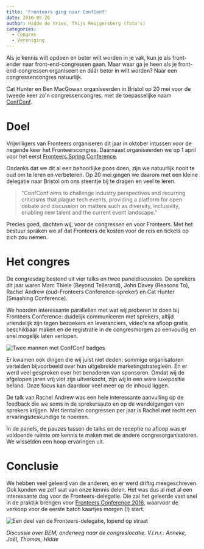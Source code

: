 ```yaml
---
title: 'Fronteers ging naar ConfConf'
date: 2016-05-26
author: Hidde de Vries, Thijs Reijgersberg (foto's)
categories:
  - Congres
  - Vereniging
---
```


Als je kennis wilt opdoen en beter wilt worden in je vak, kun je als front-ender naar front-end-congressen gaan. Maar waar ga je heen als je front-end-congressen organiseert en dáár beter in wilt worden? Naar een congressencongres natuurlijk.

Cat Hunter en Ben MacGowan organiseerden in Bristol op 20 mei voor de tweede keer zo'n congressencongres, met de toepasselijke naam [ConfConf](http://conf-conf.com).

# Doel

Vrijwilligers van Fronteers organiseren dit jaar in oktober intussen voor de negende keer het Fronteerscongres. Daarnaast organiseerden we op 1 april voor het eerst [Fronteers Spring Conference](/congres/2016-spring).

Ondanks dat we dit al een behoorlijke poos doen, zijn we natuurlijk nooit te oud om te leren en verbeteren. Op 20 mei gingen we daarom met een kleine delegatie naar Bristol om ons steentje bij te dragen en veel te leren.

> "ConfConf aims to challenge industry perspectives and recurring criticisms that plague tech events, providing a platform for open debate and discussion on matters such as diversity, inclusivity, enabling new talent and the current event landscape."

Precies goed, dachten wij, voor de congressen en voor Fronteers. Met het bestuur spraken we af dat Fronteers de kosten voor de reis en tickets op zich zou nemen.

# Het congres

De congresdag bestond uit vier talks en twee paneldiscussies. De sprekers dit jaar waren Marc Thiele (Beyond Tellerand), John Davey (Reasons To), Rachel Andrew (oud-Fronteers Conference-spreker) en Cat Hunter (Smashing Conference).

We hoorden interessante parallellen met wat wij proberen te doen bij Fronteers Conference: duidelijk communiceren met sprekers, altijd vriendelijk zijn tegen bezoekers en leveranciers, video's na afloop gratis beschikbaar maken en de registratie in de congresmorgen zo eenvoudig en snel mogelijk laten verlopen.

![Twee mannen met ConfConf badges](/_img/blog/2016/thijsthomas.jpg)

Er kwamen ook dingen die wij juist niet deden: sommige organisatoren vertelden bijvoorbeeld over hun uitgebreide marketingstrategieën. En er werd veel gesproken over het benaderen van sponsoren. Omdat wij de afgelopen jaren vrij vlot zijn uitverkocht, zijn wij in een ware luxepositie beland. Onze focus kan daardoor veel meer op de inhoud liggen.

De talk van Rachel Andrew was een hele interessante aanvulling op de feedback die we soms in de sprekersauto en op de wandelgangen van sprekers krijgen. Met tientallen congressen per jaar is Rachel met recht een ervaringsdeskundige te noemen.

In de panels, de pauzes tussen de talks en de receptie na afloop was er voldoende ruimte om kennis te maken met de andere congresorganisatoren. We wisselden een hoop ervaringen uit.

# Conclusie

We hebben veel geleerd van de anderen, en er werd driftig meegeschreven. Ook konden we zelf wat van onze kennis delen. Het was dus al met al een interessante dag voor de Fronteers-delegatie. Die zal het geleerde vast snel in de praktijk brengen voor [Fronteers Conference 2016](/congres/2016), waarvoor de verkoop voor de eerste batch kaartjes morgen (!) start.

![Een deel van de Fronteers-delegatie, lopend op straat](/_img/blog/2016/joelhidde.jpg)

_Discussie over BEM, onderweg naar de congreslocatie.
V.l.n.r.: Anneke, Joël, Thomas, Hidde_
